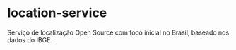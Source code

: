 # location-service
Serviço de localização Open Source com foco inicial no Brasil, baseado nos dados do IBGE.

